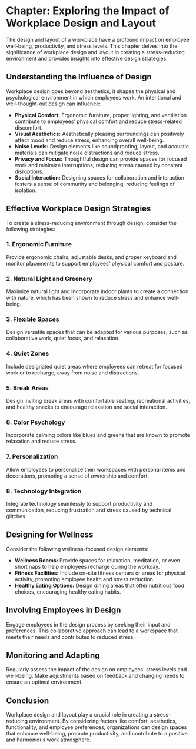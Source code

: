 Chapter: Exploring the Impact of Workplace Design and Layout
============================================================

The design and layout of a workplace have a profound impact on employee well-being, productivity, and stress levels. This chapter delves into the significance of workplace design and layout in creating a stress-reducing environment and provides insights into effective design strategies.

**Understanding the Influence of Design**
-----------------------------------------

Workplace design goes beyond aesthetics; it shapes the physical and psychological environment in which employees work. An intentional and well-thought-out design can influence:

* **Physical Comfort:** Ergonomic furniture, proper lighting, and ventilation contribute to employees' physical comfort and reduce stress-related discomfort.
* **Visual Aesthetics:** Aesthetically pleasing surroundings can positively affect mood and reduce stress, enhancing overall well-being.
* **Noise Levels:** Design elements like soundproofing, layout, and acoustic materials can mitigate noise distractions and reduce stress.
* **Privacy and Focus:** Thoughtful design can provide spaces for focused work and minimize interruptions, reducing stress caused by constant disruptions.
* **Social Interaction:** Designing spaces for collaboration and interaction fosters a sense of community and belonging, reducing feelings of isolation.

**Effective Workplace Design Strategies**
-----------------------------------------

To create a stress-reducing environment through design, consider the following strategies:

### **1. Ergonomic Furniture**

Provide ergonomic chairs, adjustable desks, and proper keyboard and monitor placements to support employees' physical comfort and posture.

### **2. Natural Light and Greenery**

Maximize natural light and incorporate indoor plants to create a connection with nature, which has been shown to reduce stress and enhance well-being.

### **3. Flexible Spaces**

Design versatile spaces that can be adapted for various purposes, such as collaborative work, quiet focus, and relaxation.

### **4. Quiet Zones**

Include designated quiet areas where employees can retreat for focused work or to recharge, away from noise and distractions.

### **5. Break Areas**

Design inviting break areas with comfortable seating, recreational activities, and healthy snacks to encourage relaxation and social interaction.

### **6. Color Psychology**

Incorporate calming colors like blues and greens that are known to promote relaxation and reduce stress.

### **7. Personalization**

Allow employees to personalize their workspaces with personal items and decorations, promoting a sense of ownership and comfort.

### **8. Technology Integration**

Integrate technology seamlessly to support productivity and communication, reducing frustration and stress caused by technical glitches.

**Designing for Wellness**
--------------------------

Consider the following wellness-focused design elements:

* **Wellness Rooms:** Provide spaces for relaxation, meditation, or even short naps to help employees recharge during the workday.
* **Fitness Facilities:** Include on-site fitness centers or areas for physical activity, promoting employee health and stress reduction.
* **Healthy Eating Options:** Design dining areas that offer nutritious food choices, encouraging healthy eating habits.

**Involving Employees in Design**
---------------------------------

Engage employees in the design process by seeking their input and preferences. This collaborative approach can lead to a workspace that meets their needs and contributes to reduced stress.

**Monitoring and Adapting**
---------------------------

Regularly assess the impact of the design on employees' stress levels and well-being. Make adjustments based on feedback and changing needs to ensure an optimal environment.

**Conclusion**
--------------

Workplace design and layout play a crucial role in creating a stress-reducing environment. By considering factors like comfort, aesthetics, functionality, and employee preferences, organizations can design spaces that enhance well-being, promote productivity, and contribute to a positive and harmonious work atmosphere.
